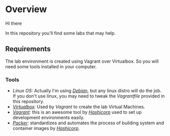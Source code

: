 # Overview
Hi there

In this repository you'll find some labs that may help.

## Requirements

The lab environment is created using Vagrant over Virtualbox. So you will need some tools installed in your computer.

### Tools

* _Linux OS:_ Actually I'm using _[Debian](https://www.debian.org/)_, but any linux distro will do the job. If you don't use linux, you may need to tweak the _Vagrantfile_ provided in this repository.
* _[Virtualbox](https://www.virtualbox.org/wiki/Linux_Downloads):_ Used by _Vagrant_ to create the lab Virtual Machines.
* _[Vagrant](https://www.vagrantup.com/downloads.html):_ this is an awesome tool by _[Hashicorp](https://www.hashicorp.com/)_ used to set up development environments easily.
* _[Packer](https://developer.hashicorp.com/packer/downloads):_ standardizes and automates the process of building system and container images by _[Hashicorp](https://www.hashicorp.com/)_.
